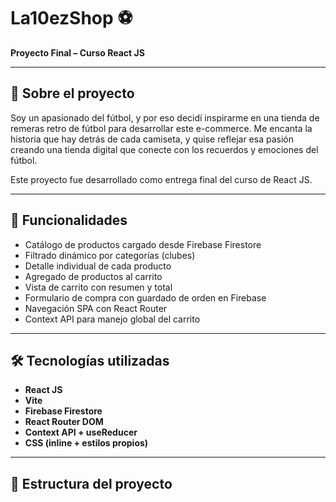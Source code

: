 # La10ezShop ⚽

**Proyecto Final – Curso React JS**

---

## 🧠 Sobre el proyecto

Soy un apasionado del fútbol, y por eso decidí inspirarme en una tienda de remeras retro de fútbol para desarrollar este e-commerce. Me encanta la historia que hay detrás de cada camiseta, y quise reflejar esa pasión creando una tienda digital que conecte con los recuerdos y emociones del fútbol.

Este proyecto fue desarrollado como entrega final del curso de React JS.

---

## 🚀 Funcionalidades

- Catálogo de productos cargado desde Firebase Firestore
- Filtrado dinámico por categorías (clubes)
- Detalle individual de cada producto
- Agregado de productos al carrito
- Vista de carrito con resumen y total
- Formulario de compra con guardado de orden en Firebase
- Navegación SPA con React Router
- Context API para manejo global del carrito

---

## 🛠️ Tecnologías utilizadas

- **React JS**
- **Vite**
- **Firebase Firestore**
- **React Router DOM**
- **Context API + useReducer**
- **CSS (inline + estilos propios)**

---

## 📁 Estructura del proyecto

